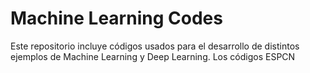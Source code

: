 # Machine Learning Codes
Este repositorio incluye códigos usados para el desarrollo de distintos ejemplos de Machine Learning y Deep Learning.
Los códigos ESPCN
